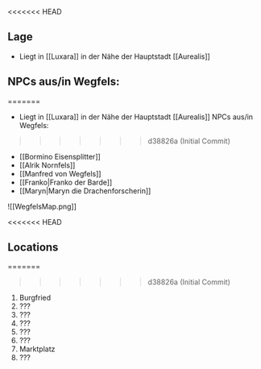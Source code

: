 <<<<<<< HEAD
## Lage
+ Liegt in [[Luxara]] in der Nähe der Hauptstadt [[Aurealis]]
## NPCs aus/in Wegfels:
=======
+ Liegt in [[Luxara]] in der Nähe der Hauptstadt [[Aurealis]]
NPCs aus/in Wegfels:
>>>>>>> d38826a (Initial Commit)
+ [[Bormino Eisensplitter]]
+ [[Alrik Nornfels]]
+ [[Manfred von Wegfels]]
+ [[Franko|Franko der Barde]]
+ [[Maryn|Maryn die Drachenforscherin]]

![[WegfelsMap.png]]

<<<<<<< HEAD
## Locations
=======
>>>>>>> d38826a (Initial Commit)
1. Burgfried
2. ???
3. ???
4. ???
5. ???
6. ???
7. Marktplatz
8. ???




